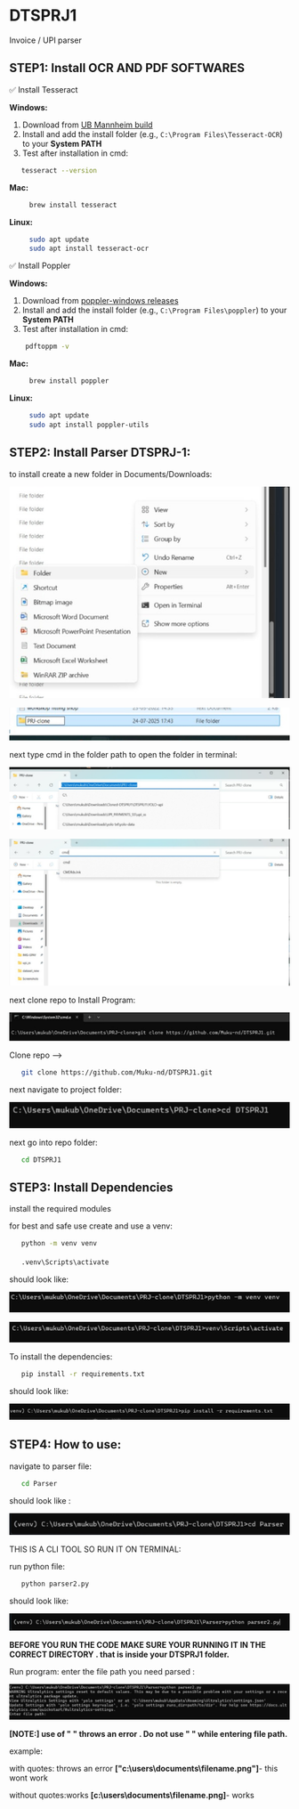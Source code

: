 # DTSPRJ1
Invoice / UPI parser



## STEP1: Install OCR AND PDF SOFTWARES
  ✅ Install Tesseract

   **Windows:**
   1. Download from [UB Mannheim build](https://github.com/UB-Mannheim/tesseract/wiki)
   2. Install and add the install folder (e.g., `C:\Program Files\Tesseract-OCR`) to your **System PATH**
   3. Test after installation in cmd:
      
   ```bash
      tesseract --version
   ```
      
   **Mac:**
   
  ```bash
       brew install tesseract
  ```

   **Linux:**

  ```bash
       sudo apt update
       sudo apt install tesseract-ocr
  ```
    
   ✅ Install  Poppler

   **Windows:**
   1. Download from [poppler-windows releases](https://github.com/oschwartz10612/poppler-windows/releases/)
   2. Install and add the install folder (e.g., `C:\Program Files\poppler`) to your **System PATH**
   3. Test after installation in cmd:
      
  ```bash
      pdftoppm -v
  ```
      
   **Mac:**
   
  ```bash
       brew install poppler
  ```

   **Linux:**

  ```bash
       sudo apt update
       sudo apt install poppler-utils
  ```




   
## STEP2: Install Parser DTSPRJ-1:

   to install create a new folder in Documents/Downloads:
   
   ![new folder screenshot](readme-assets/new-folder.jpeg)
   
   ![new folder screenshot2](readme-assets/new-folder-2.jpeg)


   next type cmd in the folder path to open the folder in terminal:
   
   ![cmd_screenshot](readme-assets/cmd_in_folder.jpeg)
   
   ![cmd_screenshot2](readme-assets/cmd_in_folder-2.jpeg)


   next clone repo to Install Program:
   
   ![cmd_clone](readme-assets/clone_repo.png)


   Clone repo -->
   ```bash
      git clone https://github.com/Muku-nd/DTSPRJ1.git
   ```

   next navigate to project folder:
   
   ![cmd_navigate](readme-assets/cmd_navigate.jpeg)

   next go into repo folder:
   ```bash
      cd DTSPRJ1
   ```




## STEP3: Install Dependencies
   install the required modules

   for best and safe use create and use a venv:

   ```bash
      python -m venv venv

      .venv\Scripts\activate
   ```
   should look like:
   
   ![venv](readme-assets/venv_create.jpeg)

   ![venv2](readme-assets/venv_activate.jpeg)

   To install the dependencies:

  ```bash
     pip install -r requirements.txt
  ```
  should look like:
  
  ![pip](readme-assets/pip_install.jpeg)




## STEP4: How to use:

   navigate to parser file:
   ```bash
      cd Parser
   ```
   should look like :
   
   ![Parser](readme-assets/Parser_folder.jpeg)

   
   THIS IS A CLI TOOL SO RUN IT ON TERMINAL: 
   
   run python file:
   ```bash
      python parser2.py
   ```
   should look like:
   
   ![python run](readme-assets/python_run.jpeg)
   
   **BEFORE YOU RUN THE CODE MAKE SURE YOUR RUNNING IT IN THE CORRECT DIRECTORY . that is inside your DTSPRJ1 folder.**


   Run program: enter the file path you need parsed :
   
   ![App Screenshot](readme-assets/terminal_enter_file.jpeg)


**[NOTE:] use of " " throws an error . Do not use " " while entering file path.**

example: 

with quotes: throws an error
**["c:\users\documents\filename.png"]**- this wont work

without quotes:works
**[c:\users\documents\filename.png]**- works
